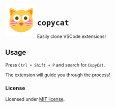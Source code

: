 <img src="images/icon.png" width=100 align="left">

# `copycat`

Easily clone VSCode extensions!

## Usage

Press `Ctrl + Shift + P` and search for `CopyCat`.

The extension will guide you through the process!

### License

Licensed under [MIT license](LICENSE-MIT).
